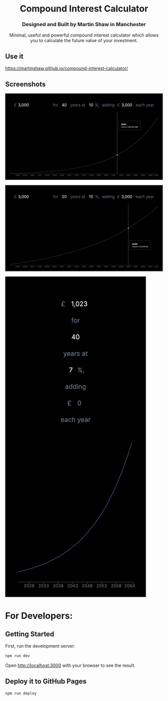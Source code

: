 <center>
<h1>Compound Interest Calculator</h1>
<h3>Designed and Built by Martin Shaw in Manchester</h3>
Minimal, useful and powerful compound interest calculator which allows you to calculate the future value of your investment.
</center>

## Use it 
https://martinshaw.github.io/compound-interest-calculator/

## Screenshots

![Desktop Screenshot 1](screenshots/martinshaw.github.io_compound-interest-calculator_.png)

![Desktop Screenshot 1](screenshots/martinshaw.github.io_compound-interest-calculator_1.png)

![Mobile Screenshot](screenshots/martinshaw.github.io_compound-interest-calculator_2.png)

# For Developers:


## Getting Started

First, run the development server:

```bash
npm run dev
```

Open [http://localhost:3000](http://localhost:3000) with your browser to see the result.

## Deploy it to GitHub Pages

```bash
npm run deploy
```